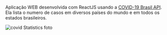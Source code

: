 Aplicação WEB desenvolvida com ReactJS usando a [COVID-19 Brasil API](https://covid19-brazil-api-docs.now.sh/ "COVID-19 Brasil AP"). Ela lista o numero de casos em diversos países do mundo e em todos os estados brasileiros.

![covid Statistics foto](http://werlencardoso.epizy.com/imagens/covidstatistics.JPG "covid Statistics foto")

